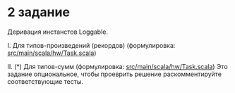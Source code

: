 # 2 задание

Деривация инстанстов Loggable.

I. Для типов-произведений (рекордов) (формулировка: [src/main/scala/hw/Task.scala](src/main/scala-2/hw/ProjectX.scala))

II. (*) Для типов-сумм (формулировка: [src/main/scala/hw/Task.scala](src/main/scala-3/hw/Loggable.scala))
  Это задание опциональное, чтобы проеврить решение раскомментируйте соответствующие тесты.
